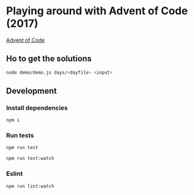 # Playing around with Advent of Code (2017)

[Advent of Code](http://adventofcode.com/2017)

## Ho to get the solutions

```sh
node demo/demo.js days/<dayfile> <input>
```

## Development

### Install dependencies

```sh
npm i
```

### Run tests

```sh
npm run test
```

```sh
npm run test:watch
```

### Eslint

```sh
npm run lint:watch
```
